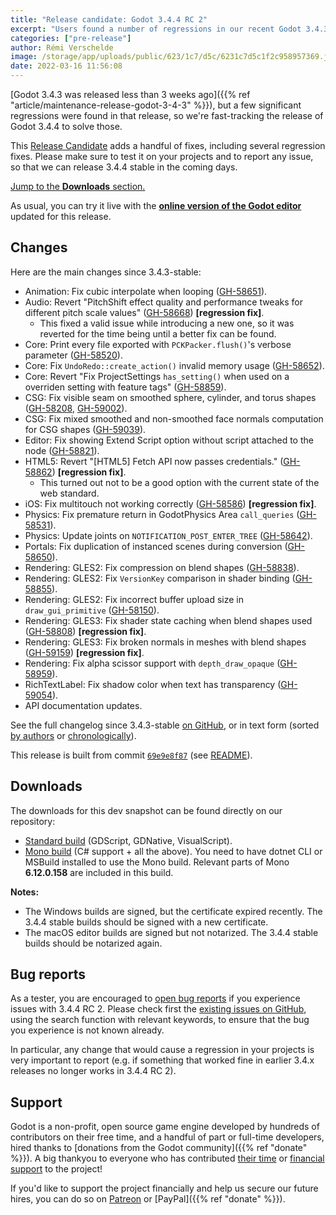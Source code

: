 ```yaml
---
title: "Release candidate: Godot 3.4.4 RC 2"
excerpt: "Users found a number of regressions in our recent Godot 3.4.3 release, so we're fast-tracking the development of Godot 3.4.4 to fix them."
categories: ["pre-release"]
author: Rémi Verschelde
image: /storage/app/uploads/public/623/1c7/d5c/6231c7d5c1f2c958957369.jpg
date: 2022-03-16 11:56:08
---
```


[Godot 3.4.3 was released less than 3 weeks ago]({{% ref "article/maintenance-release-godot-3-4-3" %}}), but a few significant regressions were found in that release, so we're fast-tracking the release of Godot 3.4.4 to solve those.

This [Release Candidate](https://en.wikipedia.org/wiki/Software_release_life_cycle#Release_candidate) adds a handful of fixes, including several regression fixes. Please make sure to test it on your projects and to report any issue, so that we can release 3.4.4 stable in the coming days.

[Jump to the **Downloads** section.](#downloads)

As usual, you can try it live with the [**online version of the Godot editor**](https://editor.godotengine.org/releases/3.4.4.rc2/) updated for this release.

## Changes

Here are the main changes since 3.4.3-stable:

- Animation: Fix cubic interpolate when looping ([GH-58651](https://github.com/godotengine/godot/pull/58651)).
- Audio: Revert "PitchShift effect quality and performance tweaks for different pitch scale values" ([GH-58668](https://github.com/godotengine/godot/pull/58668)) **[regression fix]**.
  * This fixed a valid issue while introducing a new one, so it was reverted for the time being until a better fix can be found.
- Core: Print every file exported with `PCKPacker.flush()`'s verbose parameter ([GH-58520](https://github.com/godotengine/godot/pull/58520)).
- Core: Fix `UndoRedo::create_action()` invalid memory usage ([GH-58652](https://github.com/godotengine/godot/pull/58652)).
- Core: Revert "Fix ProjectSettings `has_setting()` when used on a overriden setting with feature tags" ([GH-58859](https://github.com/godotengine/godot/pull/58859)).
- CSG: Fix visible seam on smoothed sphere, cylinder, and torus shapes ([GH-58208](https://github.com/godotengine/godot/pull/58208), [GH-59002](https://github.com/godotengine/godot/pull/59002)).
- CSG: Fix mixed smoothed and non-smoothed face normals computation for CSG shapes ([GH-59039](https://github.com/godotengine/godot/pull/59039)).
- Editor: Fix showing Extend Script option without script attached to the node ([GH-58821](https://github.com/godotengine/godot/pull/58821)).
- HTML5: Revert "[HTML5] Fetch API now passes credentials." ([GH-58862](https://github.com/godotengine/godot/pull/58862)) **[regression fix]**.
  * This turned out not to be a good option with the current state of the web standard.
- iOS: Fix multitouch not working correctly ([GH-58586](https://github.com/godotengine/godot/pull/58586)) **[regression fix]**.
- Physics: Fix premature return in GodotPhysics Area `call_queries` ([GH-58531](https://github.com/godotengine/godot/pull/58531)).
- Physics: Update joints on `NOTIFICATION_POST_ENTER_TREE` ([GH-58642](https://github.com/godotengine/godot/pull/58642)).
- Portals: Fix duplication of instanced scenes during conversion ([GH-58650](https://github.com/godotengine/godot/pull/58650)).
- Rendering: GLES2: Fix compression on blend shapes ([GH-58838](https://github.com/godotengine/godot/pull/58838)).
- Rendering: GLES2: Fix `VersionKey` comparison in shader binding ([GH-58855](https://github.com/godotengine/godot/pull/58855)).
- Rendering: GLES2: Fix incorrect buffer upload size in `draw_gui_primitive` ([GH-58150](https://github.com/godotengine/godot/pull/58150)).
- Rendering: GLES3: Fix shader state caching when blend shapes used ([GH-58808](https://github.com/godotengine/godot/pull/58808)) **[regression fix]**.
- Rendering: GLES3: Fix broken normals in meshes with blend shapes ([GH-59159](https://github.com/godotengine/godot/pull/59159)) **[regression fix]**.
- Rendering: Fix alpha scissor support with `depth_draw_opaque` ([GH-58959](https://github.com/godotengine/godot/pull/58959)).
- RichTextLabel: Fix shadow color when text has transparency ([GH-59054](https://github.com/godotengine/godot/pull/59054)).
- API documentation updates.

See the full changelog since 3.4.3-stable [on GitHub](https://github.com/godotengine/godot/compare/3.4.3-stable...69e9e8f87def0d6c21d7f5919e1fb37fa7b8e662), or in text form (sorted [by authors](https://downloads.tuxfamily.org/godotengine/3.4.4/rc2/Godot_v3.4.4-rc2_changelog_authors.txt) or [chronologically](https://downloads.tuxfamily.org/godotengine/3.4.4/rc2/Godot_v3.4.4-rc2_changelog_chrono.txt)).

This release is built from commit [`69e9e8f87`](https://github.com/godotengine/godot/commit/69e9e8f87def0d6c21d7f5919e1fb37fa7b8e662) (see [README](https://downloads.tuxfamily.org/godotengine/3.4.4/rc2/README.txt)).

<a id="downloads"></a>
## Downloads

The downloads for this dev snapshot can be found directly on our repository:

- [Standard build](https://downloads.tuxfamily.org/godotengine/3.4.4/rc2/) (GDScript, GDNative, VisualScript).
- [Mono build](https://downloads.tuxfamily.org/godotengine/3.4.4/rc2/mono/) (C# support + all the above). You need to have dotnet CLI or MSBuild installed to use the Mono build. Relevant parts of Mono **6.12.0.158** are included in this build.

**Notes:**

- The Windows builds are signed, but the certificate expired recently. The 3.4.4 stable builds should be signed with a new certificate.
- The macOS editor builds are signed but not notarized. The 3.4.4 stable builds should be notarized again.

## Bug reports

As a tester, you are encouraged to [open bug reports](https://github.com/godotengine/godot/issues) if you experience issues with 3.4.4 RC 2. Please check first the [existing issues on GitHub](https://github.com/godotengine/godot/issues), using the search function with relevant keywords, to ensure that the bug you experience is not known already.

In particular, any change that would cause a regression in your projects is very important to report (e.g. if something that worked fine in earlier 3.4.x releases no longer works in 3.4.4 RC 2).

## Support

Godot is a non-profit, open source game engine developed by hundreds of contributors on their free time, and a handful of part or full-time developers, hired thanks to [donations from the Godot community]({{% ref "donate" %}}). A big thankyou to everyone who has contributed [their time](https://github.com/godotengine/godot/blob/master/AUTHORS.md) or [financial support](https://github.com/godotengine/godot/blob/master/DONORS.md) to the project!

If you'd like to support the project financially and help us secure our future hires, you can do so on [Patreon](https://www.patreon.com/godotengine) or [PayPal]({{% ref "donate" %}}).
